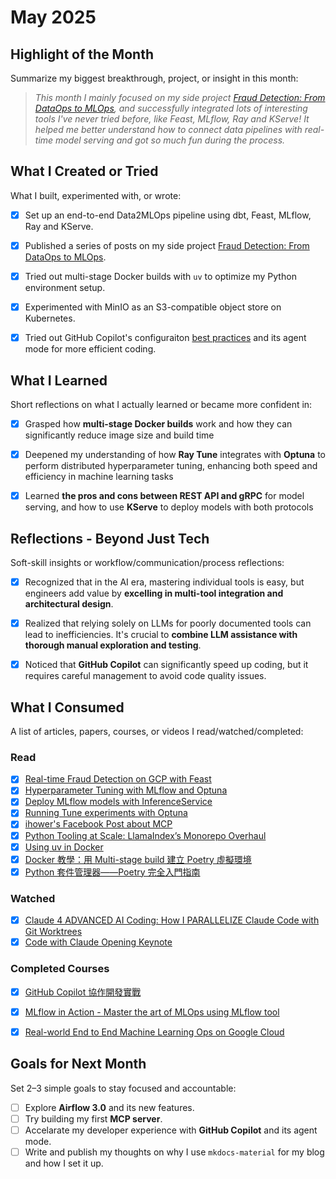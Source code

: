 # May 2025

## Highlight of the Month
Summarize my biggest breakthrough, project, or insight in this month:

> *This month I mainly focused on my side project [Fraud Detection: From DataOps to MLOps](../side-projects/data2ml-ops/index.md), and successfully integrated lots of interesting tools I've never tried before, like Feast, MLflow, Ray and KServe! It helped me better understand how to connect data pipelines with real-time model serving and got so much fun during the process.*


## What I Created or Tried
What I built, experimented with, or wrote:

- [x] Set up an end-to-end Data2MLOps pipeline using dbt, Feast, MLflow, Ray and KServe.
- [x] Published a series of posts on my side project [Fraud Detection: From DataOps to MLOps](../side-projects/data2ml-ops/index.md).
- [x] Tried out multi-stage Docker builds with `uv` to optimize my Python environment setup.
- [x] Experimented with MinIO as an S3-compatible object store on Kubernetes.
- [x] Tried out GitHub Copilot's configuraiton [best practices](https://github.com/doggy8088/github-copilot-configs) and its agent mode for more efficient coding.


## What I Learned
Short reflections on what I actually learned or became more confident in:

- [x] Grasped how **multi-stage Docker builds** work and how they can significantly reduce image size and build time
- [x] Deepened my understanding of how **Ray Tune** integrates with **Optuna** to perform distributed hyperparameter tuning, enhancing both speed and efficiency in machine learning tasks
- [x] Learned **the pros and cons between REST API and gRPC** for model serving, and how to use **KServe** to deploy models with both protocols


## Reflections - Beyond Just Tech
Soft-skill insights or workflow/communication/process reflections:

- [x] Recognized that in the AI era, mastering individual tools is easy, but engineers add value by **excelling in multi-tool integration and architectural design**.
- [x] Realized that relying solely on LLMs for poorly documented tools can lead to inefficiencies. It's crucial to **combine LLM assistance with thorough manual exploration and testing**.
- [x] Noticed that **GitHub Copilot** can significantly speed up coding, but it requires careful management to avoid code quality issues.


## What I Consumed
A list of articles, papers, courses, or videos I read/watched/completed:

### Read
- [x] [Real-time Fraud Detection on GCP with Feast](https://docs.feast.dev/tutorials/tutorials-overview/fraud-detection)
- [x] [Hyperparameter Tuning with MLflow and Optuna](https://mlflow.org/docs/latest/traditional-ml/hyperparameter-tuning-with-child-runs/)
- [x] [Deploy MLflow models with InferenceService](https://kserve.github.io/website/latest/modelserving/v1beta1/mlflow/v2/)
- [x] [Running Tune experiments with Optuna](https://docs.ray.io/en/latest/tune/examples/optuna_example.html)
- [x] [ihower's Facebook Post about MCP](https://www.facebook.com/share/p/1LFDR4mykf/)
- [x] [Python Tooling at Scale: LlamaIndex’s Monorepo Overhaul](https://www.llamaindex.ai/blog/python-tooling-at-scale-llamaindex-s-monorepo-overhaul)
- [x] [Using uv in Docker](https://docs.astral.sh/uv/guides/integration/docker/)
- [x] [Docker 教學：用 Multi-stage build 建立 Poetry 虛擬環境](https://blog.kyomind.tw/poetry-multi-stage-build/)
- [x] [Python 套件管理器——Poetry 完全入門指南](https://blog.kyomind.tw/python-poetry/)

### Watched
- [x] [Claude 4 ADVANCED AI Coding: How I PARALLELIZE Claude Code with Git Worktrees](https://youtu.be/f8RnRuaxee8?si=L00V0As2PGgzUrQM)
- [x] [Code with Claude Opening Keynote](https://www.youtube.com/live/EvtPBaaykdo?si=6kfe34g5C3FPrh20)

### Completed Courses
- [x] [GitHub Copilot 協作開發實戰](https://learn.duotify.com/courses/gh-copilot)
- [x] [MLflow in Action - Master the art of MLOps using MLflow tool](https://www.udemy.com/course/mlflow-course/)
- [x] [Real-world End to End Machine Learning Ops on Google Cloud](https://www.udemy.com/course/machine-learning-ops-on-google-cloud-real-world-data-science)


## Goals for Next Month
Set 2–3 simple goals to stay focused and accountable:

- [ ] Explore **Airflow 3.0** and its new features.
- [ ] Try building my first **MCP server**.
- [ ] Accelarate my developer experience with **GitHub Copilot** and its agent mode.
- [ ] Write and publish my thoughts on why I use `mkdocs-material` for my blog and how I set it up.
